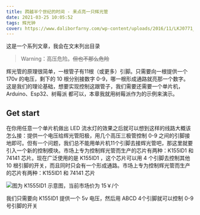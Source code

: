 ```yaml
---
title: 跨越半个世纪的时间 - 来点亮一只辉光管
date: 2021-03-25 10:05:52
tags: 辉光钟
cover: https://www.daliborfarny.com/wp-content/uploads/2016/11/LKJ0771_1280.jpg
---
```


这是一个系列文章，我会在文末列出目录
> Warning：高压危险。~~但也不那么危险~~

辉光管的原理很简单，一根管子有11根（或更多）引脚。只需要向一根提供一个 170v 的电压，剩下的 10 根分别接数字 0-9，哪一根形成通路就亮那一个数字。  
这是我们的理论基础，想要实现控制这跟管子，我们需要还需要一个单片机，Arduino、Esp32、树莓派 都可以，本章我就用树莓派作为的示例来演示。

## Get start
在你用任意一个单片机做出 LED 流水灯的效果之后就可以想到这样的线路大概该怎么接：提供一个电压给辉光管阳极，用几个高压三极管控制 0-9 之间的引脚接地即可。但有一个问题，我们总不能用单片机11个引脚去接辉光管吧，那这里就要引入一个新的控制模块。市场上专为控制辉光管而生产的芯片有两种：K155ID1 和 74141 芯片。现在广泛使用的是 K155ID1 ，这个芯片可以用 4 个引脚去控制其他 10 根引脚的开关，而且同时只会有一个形成通路。市场上专为控制辉光管而生产的芯片有两种：K155ID1 和 74141 芯片

![图为 K1555ID1 示意图，当前市场价为 15￥/个][1]

我们只需要向 K155ID1 提供一个 5v 电压，然后用 ABCD 4个引脚就可以控制 0-9 号引脚的开关


[1]: k155id1.png
[2]: k155id1-real.jpg
